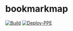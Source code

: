 # bookmarkmap

[![Build](https://github.com/yangsun0/bookmarkmap/actions/workflows/build.yml/badge.svg?branch=main)](https://github.com/yangsun0/bookmarkmap/actions/workflows/build.yml)
[![Deploy-PPE](https://github.com/yangsun0/bookmarkmap/actions/workflows/deploy-ppe.yml/badge.svg?branch=main)](https://github.com/yangsun0/bookmarkmap/actions/workflows/deploy-ppe.yml)

